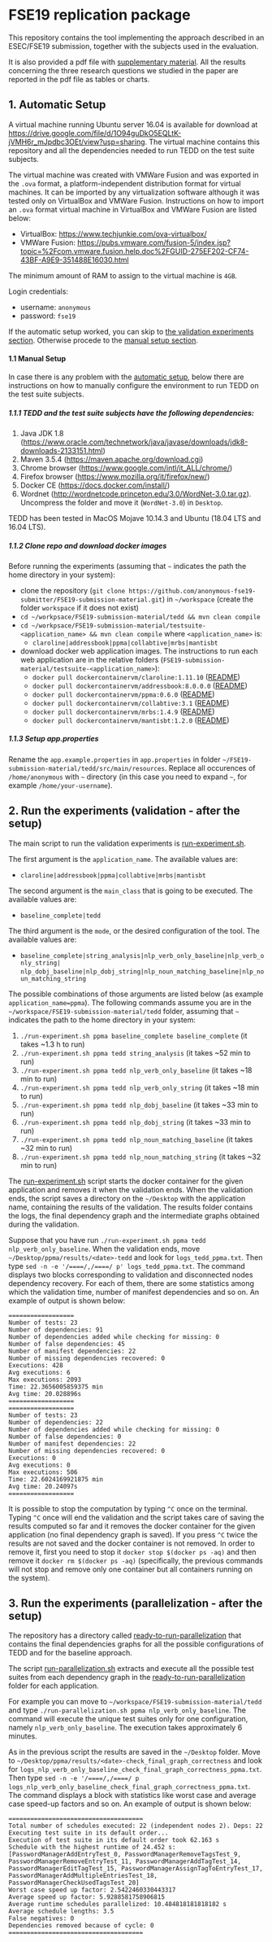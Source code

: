 # FSE19 replication package
This repository contains the tool implementing the approach described in an ESEC/FSE19 submission, together with the subjects used in the evaluation. 

It is also provided a pdf file with [supplementary material](https://github.com/anonymous-fse19-submitter/FSE19-submission-material/blob/master/supplementary-material.pdf). All the results concerning the three research questions we studied in the paper are reported in the pdf file as tables or charts.

## 1. Automatic Setup

A virtual machine running Ubuntu server 16.04 is available for download at https://drive.google.com/file/d/1O94guDkO5EQLtK-jVMH6r_mJpdbc3OEt/view?usp=sharing. The virtual machine contains this repository and all the dependencies needed to run TEDD on the test suite subjects. 

The virtual machine was created with VMWare Fusion and was exported in the `.ova` format, a platform-independent distribution format for virtual machines. It can be imported by any virtualization software although it was tested only on VirtualBox and VMWare Fusion. Instructions on how to import an `.ova` format virtual machine in VirtualBox and VMWare Fusion are listed below:

- VirtualBox: https://www.techjunkie.com/ova-virtualbox/
- VMWare Fusion: https://pubs.vmware.com/fusion-5/index.jsp?topic=%2Fcom.vmware.fusion.help.doc%2FGUID-275EF202-CF74-43BF-A9E9-351488E16030.html

The minimum amount of RAM to assign to the virtual machine is `4GB`.

Login credentials:
- username: `anonymous`
- password: `fse19`

If the automatic setup worked, you can skip to [the validation experiments section](#2-run-the-experiments-validation---after-the-setup). Otherwise procede to the [manual setup section](#11-manual-setup).

#### 1.1 Manual Setup

In case there is any problem with the [automatic setup](#1-automatic-setup), below there are instructions on how to manually configure the environment to run TEDD on the test suite subjects.

##### 1.1.1 TEDD and the test suite subjects have the following dependencies:

1. Java JDK 1.8 (https://www.oracle.com/technetwork/java/javase/downloads/jdk8-downloads-2133151.html)
2. Maven 3.5.4 (https://maven.apache.org/download.cgi)
3. Chrome browser (https://www.google.com/intl/it_ALL/chrome/)
4. Firefox browser (https://www.mozilla.org/it/firefox/new/)
5. Docker CE (https://docs.docker.com/install/)
6. Wordnet (http://wordnetcode.princeton.edu/3.0/WordNet-3.0.tar.gz). Uncompress the folder and move it (`WordNet-3.0`) in `Desktop`.

TEDD has been tested in MacOS Mojave 10.14.3 and Ubuntu (18.04 LTS and 16.04 LTS).

##### 1.1.2 Clone repo and download docker images
Before running the experiments (assuming that `~` indicates the path the home directory in your system): 
- clone the repository (`git clone https://github.com/anonymous-fse19-submitter/FSE19-submission-material.git`) in `~/workspace` (create the folder `workspace` if it does not exist)
- `cd ~/workpsace/FSE19-submission-material/tedd && mvn clean compile`
- `cd ~/workpsace/FSE19-submission-material/testsuite-<application_name> && mvn clean compile` where `<application_name>` is: 
  - `claroline|addressbook|ppma|collabtive|mrbs|mantisbt`
- download docker web application images. The instructions to run each web application are in the relative folders (`FSE19-submission-material/testsuite-<application_name>`):
  - `docker pull dockercontainervm/claroline:1.11.10` ([README](https://github.com/anonymous-fse19-submitter/FSE19-submission-material/blob/master/testsuite-claroline/README.md))
  - `docker pull dockercontainervm/addressbook:8.0.0.0` ([README](https://github.com/anonymous-fse19-submitter/FSE19-submission-material/blob/master/testsuite-addressbook/README.md))
  - `docker pull dockercontainervm/ppma:0.6.0` ([README](https://github.com/anonymous-fse19-submitter/FSE19-submission-material/blob/master/testsuite-ppma/README.md))
  - `docker pull dockercontainervm/collabtive:3.1` ([README](https://github.com/anonymous-fse19-submitter/FSE19-submission-material/blob/master/testsuite-collabtive/README.md))
  - `docker pull dockercontainervm/mrbs:1.4.9` ([README](https://github.com/anonymous-fse19-submitter/FSE19-submission-material/blob/master/testsuite-mrbs/README.md))
  - `docker pull dockercontainervm/mantisbt:1.2.0` ([README](https://github.com/anonymous-fse19-submitter/FSE19-submission-material/blob/master/testsuite-mantisbt/README.md))

##### 1.1.3 Setup app.properties

Rename the `app.example.properties` in `app.properties` in folder `~/FSE19-submission-material/tedd/src/main/resources`. Replace all occurences of `/home/anonymous` with `~` directory (in this case you need to expand `~`, for example `/home/your-username`).
  

## 2. Run the experiments (validation - after the setup)

The main script to run the validation experiments is [run-experiment.sh](https://github.com/anonymous-fse19-submitter/FSE19-submission-material/blob/master/tedd/run-experiment.sh). 

The first argument is the `application_name`. The available values are:
- `claroline|addressbook|ppma|collabtive|mrbs|mantisbt`

The second argument is the `main_class` that is going to be executed. The available values are:
- `baseline_complete|tedd`

The third argument is the `mode`, or the desired configuration of the tool. The available values are:
- `baseline_complete|string_analysis|nlp_verb_only_baseline|nlp_verb_only_string|`
`nlp_dobj_baseline|nlp_dobj_string|nlp_noun_matching_baseline|nlp_noun_matching_string`

The possible combinations of those arguments are listed below (as example `application_name=ppma`). The following commands assume you are in the `~/workspace/FSE19-submission-material/tedd` folder, assuming that `~` indicates the path to the home directory in your system:
1. `./run-experiment.sh ppma baseline_complete baseline_complete` (it takes ~1.3 h to run)
2. `./run-experiment.sh ppma tedd string_analysis` (it takes ~52 min to run)
3. `./run-experiment.sh ppma tedd nlp_verb_only_baseline` (it takes ~18 min to run)
4. `./run-experiment.sh ppma tedd nlp_verb_only_string` (it takes ~18 min to run)
5. `./run-experiment.sh ppma tedd nlp_dobj_baseline` (it takes ~33 min to run)
6. `./run-experiment.sh ppma tedd nlp_dobj_string` (it takes ~33 min to run)
7. `./run-experiment.sh ppma tedd nlp_noun_matching_baseline` (it takes ~32 min to run)
8. `./run-experiment.sh ppma tedd nlp_noun_matching_string` (it takes ~32 min to run)

The [run-experiment.sh](https://github.com/anonymous-fse19-submitter/FSE19-submission-material/blob/master/tedd/run-experiment.sh) script starts the docker container for the given application and removes it when the validation ends. When the validation ends, the script saves a directory on the `~/Desktop` with the application name, containing the results of the validation. The results folder contains the logs, the final dependency graph and the intermediate graphs obtained during the validation. 

Suppose that you have run `./run-experiment.sh ppma tedd nlp_verb_only_baseline`. When the validation ends, move `~/Desktop/ppma/results/<date>-tedd` and look for `logs_tedd_ppma.txt`. Then type `sed -n -e '/====/,/====/ p' logs_tedd_ppma.txt`. The command displays two blocks corresponding to validation and disconnected nodes dependency recovery. For each of them, there are some statistics among which the validation time, number of manifest dependencies and so on. An example of output is shown below:

```
==================
Number of tests: 23
Number of dependencies: 91
Number of dependencies added while checking for missing: 0
Number of false dependencies: 45
Number of manifest dependencies: 22
Number of missing dependencies recovered: 0
Executions: 428
Avg executions: 6
Max executions: 2093
Time: 22.3656005859375 min
Avg time: 20.028896s
==================
==================
Number of tests: 23
Number of dependencies: 22
Number of dependencies added while checking for missing: 0
Number of false dependencies: 0
Number of manifest dependencies: 22
Number of missing dependencies recovered: 0
Executions: 0
Avg executions: 0
Max executions: 506
Time: 22.6024169921875 min
Avg time: 20.24097s
==================
```

It is possible to stop the computation by typing `^C` once on the terminal. Typing `^C` once will end the validation and the script takes care of saving the results computed so far and it removes the docker container for the given application (no final dependency graph is saved). If you press `^C` twice the results are not saved and the docker container is not removed. In order to remove it, first you need to stop it `docker stop $(docker ps -aq)` and then remove it `docker rm $(docker ps -aq)` (specifically, the previous commands will not stop and remove only one container but all containers running on the system).

## 3. Run the experiments (parallelization - after the setup)

The repository has a directory called [ready-to-run-parallelization](https://github.com/anonymous-fse19-submitter/FSE19-submission-material/tree/master/ready-to-run-parallelization) that contains the final dependencies graphs for all the possible configurations of TEDD and for the baseline approach.

The script [run-parallelization.sh](https://github.com/anonymous-fse19-submitter/FSE19-submission-material/blob/master/tedd/run-parallelization.sh) extracts and execute all the possible test suites from each dependency graph in the [ready-to-run-parallelization](https://github.com/anonymous-fse19-submitter/FSE19-submission-material/tree/master/ready-to-run-parallelization) folder for each application.

For example you can move to `~/workspace/FSE19-submission-material/tedd` and type `./run-parallelization.sh ppma nlp_verb_only_baseline`. The command will execute the unique test suites only for one configuration, namely `nlp_verb_only_baseline`. The execution takes approximately 6 minutes.

As in the previous script the results are saved in the `~/Desktop` folder. Move to `~/Desktop/ppma/results/<date>-check_final_graph_correctness` and look for `logs_nlp_verb_only_baseline_check_final_graph_correctness_ppma.txt`. Then type `sed -n -e '/====/,/====/ p logs_nlp_verb_only_baseline_check_final_graph_correctness_ppma.txt`. The command displays a block with statistics like worst case and average case speed-up factors and so on. An example of output is shown below:

```
=====================================
Total number of schedules executed: 22 (independent nodes 2). Deps: 22
Executing test suite in its default order...
Execution of test suite in its default order took 62.163 s
Schedule with the highest runtime of 24.452 s: [PasswordManagerAddEntryTest_0, PasswordManagerRemoveTagsTest_9, PasswordManagerRemoveEntryTest_11, PasswordManagerAddTagTest_14, PasswordManagerEditTagTest_15, PasswordManagerAssignTagToEntryTest_17, PasswordManagerAddMultipleEntriesTest_18, PasswordManagerCheckUsedTagsTest_20]
Worst case speed up factor: 2.5422460330443317
Average speed up factor: 5.9288581758906815
Average runtime schedules parallelized: 10.484818181818182 s
Average schedule lengths: 3.5
False negatives: 0
Dependencies removed because of cycle: 0
=====================================
```
